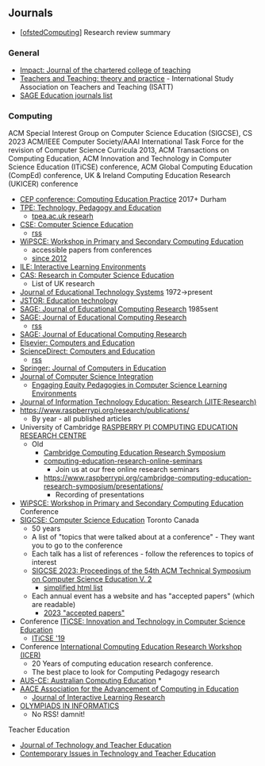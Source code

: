 Journals
--------

* [[ofstedComputing]] Research review summary

### General

* [Impact: Journal of the chartered college of teaching](https://impact.chartered.college/)
* [Teachers and Teaching: theory and practice](https://www.tandfonline.com/toc/ctat20/current) - International Study Association on Teachers and Teaching (ISATT)
* [SAGE Education journals list](https://journals.sagepub.com/education)

### Computing

ACM Special Interest Group on Computer Science Education (SIGCSE), 
CS 2023 ACM/IEEE Computer Society/AAAI International Task Force for the revision of Computer Science Curricula 2013, 
ACM Transactions on Computing Education, 
ACM Innovation and Technology in Computer Science Education (ITiCSE) conference, 
ACM Global Computing Education (CompEd) conference, 
UK & Ireland Computing Education Research (UKICER) conference

* [CEP conference: Computing Education Practice](https://cepconference.webspace.durham.ac.uk/past-conferences/) 2017+ Durham
* [TPE: Technology, Pedagogy and Education](https://www.tandfonline.com/toc/rtpe20/current)
  * [tpea.ac.uk researh](https://tpea.ac.uk/research-hub/journal/)
* [CSE: Computer Science Education](https://www.tandfonline.com/loi/ncse20)
    * [rss](https://www.tandfonline.com/feed/rss/ncse20)
* [WiPSCE: Workshop in Primary and Secondary Computing Education](https://dl.acm.org/conference/wipsce)
    * accessible papers from conferences
    * [since 2012](https://dl.acm.org/conference/wipsce/proceedings)
* [ILE: Interactive Learning Environments](https://www.tandfonline.com/toc/nile20/current)
* [CAS: Research in Computer Science Education](https://community.computingatschool.org.uk/resources/46/single)
    * List of UK research
* [Journal of Educational Technology Systems](https://journals.sagepub.com/loi/etsa) 1972->present
* [JSTOR: Education technology](https://www.jstor.org/journal/eductech)
* [SAGE: Journal of Educational Computing Research](https://journals.sagepub.com/loi/jeca) 1985sent
* [SAGE: Journal of Educational Computing Research](https://journals.sagepub.com/home/JEC)
    * [rss](https://journals.sagepub.com/action/showFeed?ui=0&mi=ehikzz&ai=2b4&jc=jeca&type=axatoc&feed=rss)
* [SAGE: Journal of Educational Computing Research](https://uk.sagepub.com/en-gb/eur/journal-of-educational-computing-research/journal202399)
* [Elsevier: Computers and Education](https://www.journals.elsevier.com/computers-and-education)
* [ScienceDirect: Computers and Education](https://www.sciencedirect.com/journal/computers-and-education)
    * [rss](http://rss.sciencedirect.com/publication/science/03601315)
* [Springer: Journal of Computers in Education](https://link.springer.com/journal/40692/volumes-and-issues)
* [Journal of Computer Science Integration](https://inspire.redlands.edu/jcsi/)
    * [Engaging Equity Pedagogies in Computer Science Learning Environments](https://inspire.redlands.edu/jcsi/vol3/iss2/1/)
* [Journal of Information Technology Education: Research (JITE:Research)](https://www.informingscience.org/Journals/JITEResearch/Overview)
* https://www.raspberrypi.org/research/publications/
    * By year - all published articles
* University of Cambridge [RASPBERRY PI COMPUTING EDUCATION RESEARCH CENTRE](https://computingeducationresearch.org/)
    * Old
        * [Cambridge Computing Education Research Symposium](https://www.raspberrypi.org/cambridge-computing-education-research-symposium/)
        * [computing-education-research-online-seminars](https://www.raspberrypi.org/computing-education-research-online-seminars/)
            * Join us at our free online research seminars
        * https://www.raspberrypi.org/cambridge-computing-education-research-symposium/presentations/
            * Recording of presentations
* [WiPSCE: Workshop in Primary and Secondary Computing Education](https://dl.acm.org/conference/wipsce) Conference
* [SIGCSE: Computer Science Education](https://dl.acm.org/conference/sigcse/proceedings) Toronto Canada
    * 50 years
    * A list of "topics that were talked about at a conference" - They want you to go to the conference
    * Each talk has a list of references - follow the references to topics of interest
    * [SIGCSE 2023: Proceedings of the 54th ACM Technical Symposium on Computer Science Education V. 2](https://dl.acm.org/doi/proceedings/10.1145/3545947)
        * [simplified html list](https://sigcse2023.sigcse.org/getImage/orig/accessProgram.html)
    * Each annual event has a website and has "accepted papers" (which are readable)
        * [2023 "accepted papers"](https://sigcse2023.sigcse.org/track/sigcse-ts-2023-papers#event-overview)
* Conference [ITiCSE: Innovation and Technology in Computer Science Education](https://dl.acm.org/conference/iticse/proceedings)
    * [ITiCSE '19](https://dl.acm.org/doi/proceedings/10.1145/3304221)
* Conference [International Computing Education Research Workshop (ICER)](https://dl.acm.org/conference/icer/proceedings)
    * 20 Years of computing education research conference.
    * The best place to look for Computing Pedagogy research
* [AUS-CE: Australian Computing Education](https://dl.acm.org/conference/aus-ce/proceedings)
    * 
* [AACE Association for the Advancement of Computing in Education](https://www.aace.org/pubs/)
    * [Journal of Interactive Learning Research](http://www.learntechlib.org/c/JILR/)
* [OLYMPIADS IN INFORMATICS](https://ioinformatics.org/page/ioi-journal-index/)
    * No RSS! damnit!



Teacher Education
* [Journal of Technology and Teacher Education](http://www.learntechlib.org/c/JTATE/)
* [Contemporary Issues in Technology and Teacher Education](http://www.learntechlib.org/c/CITE/)


[//begin]: # "Autogenerated link references for markdown compatibility"
[ofstedComputing]: ofstedComputing.md "Ofsted Computing"
[//end]: # "Autogenerated link references"